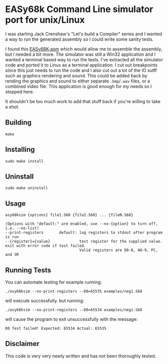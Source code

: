 EASy68k Command Line simulator port for unix/Linux
==================================================

I was starting Jack Crenshaw's "Let's build a Compiler" series and I wanted a way to run the generated assembly so I could write some sanity tests.

I found this [EASy68K-asm](https://github.com/rayarachelian/EASy68K-asm) which would allow me to assemble the assembly, but I needed a bit more.
The simulator was still a Win32 application and I wanted a terminal based way to run the tests.
I've extracted all the simulator code and ported it to Linux as a terminal application.
I cut out breakpoints since this just needs to run the code and I also cut out a lot of the IO sutff such as graphics rendering
and sound. This could be added back by rending the graphics and sound to either separate `.bmp`/`.wav` files, or a combined video file.
This application is good enough for my needs so I stopped here.

It shouldn't be too much work to add that stuff back if you're willing to take a shot.

Building
--------

    make

Installing
----------

    sudo make install

Uninstall
---------

    sudo make uninstall

Usage
-----
    asy68ksim {options} file1.S68 {file2.S68} ... {fileN.S68}

    (Options with "default:" are enabled, use --no-{option} to turn off, i.e. --no-list)
    --print-registers       default: log registers to stdout after program is run
    --{register}={value}             test register for the supplied value. exit with error code if test failed.
                                     Valid registers are D0-8, A0-9, PC, and SR

Running Tests
-------------
You can automate testing for example running:

    ./asy68ksim --no-print-registers --D0=65535 examples/neg1.S68

will execute successfully. but running:

    ./asy68ksim --no-print-registers --D0=65534 examples/neg1.S68

will cause the program to exit unsuccessfully with the message:

    D0 Test failed! Expected: 65534 Actual: 65535

Disclaimer
----------

This code is very very newly written and has not been thoroughly tested.
